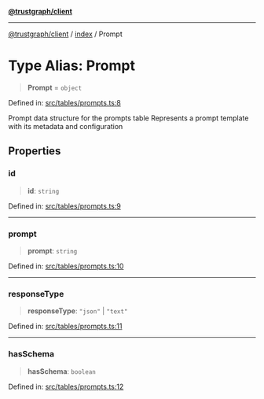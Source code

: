 [**@trustgraph/client**](../../README.md)

***

[@trustgraph/client](../../README.md) / [index](../README.md) / Prompt

# Type Alias: Prompt

> **Prompt** = `object`

Defined in: [src/tables/prompts.ts:8](https://github.com/trustgraph-ai/trustgraph-ts-client/blob/92e187771a25b959c85a4f966bb97eb5d407310b/src/tables/prompts.ts#L8)

Prompt data structure for the prompts table
Represents a prompt template with its metadata and configuration

## Properties

### id

> **id**: `string`

Defined in: [src/tables/prompts.ts:9](https://github.com/trustgraph-ai/trustgraph-ts-client/blob/92e187771a25b959c85a4f966bb97eb5d407310b/src/tables/prompts.ts#L9)

***

### prompt

> **prompt**: `string`

Defined in: [src/tables/prompts.ts:10](https://github.com/trustgraph-ai/trustgraph-ts-client/blob/92e187771a25b959c85a4f966bb97eb5d407310b/src/tables/prompts.ts#L10)

***

### responseType

> **responseType**: `"json"` \| `"text"`

Defined in: [src/tables/prompts.ts:11](https://github.com/trustgraph-ai/trustgraph-ts-client/blob/92e187771a25b959c85a4f966bb97eb5d407310b/src/tables/prompts.ts#L11)

***

### hasSchema

> **hasSchema**: `boolean`

Defined in: [src/tables/prompts.ts:12](https://github.com/trustgraph-ai/trustgraph-ts-client/blob/92e187771a25b959c85a4f966bb97eb5d407310b/src/tables/prompts.ts#L12)
